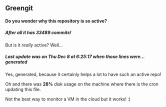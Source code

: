 ## Greengit

#### Do you wonder why this repository is so active?

##### After all it has 33489 commits!

But is it *really* active? Well...

##### Last update was on Thu Dec 8 at 6:25:17 when those lines were... generated

Yes, generated, because it certainly helps a lot to have such an active repo!

Oh and there was **28%** disk usage on the machine
where there is the cron updating this file.

Not the best way to monitor a VM in the cloud but it works! :)
